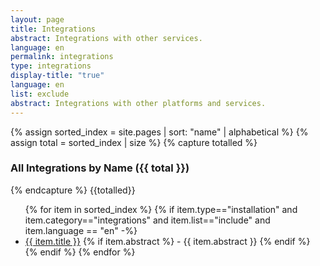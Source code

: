 ```yaml
---
layout: page
title: Integrations
abstract: Integrations with other services.
language: en
permalink: integrations
type: integrations
display-title: "true"
language: en
list: exclude
abstract: Integrations with other platforms and services.
---
```



{% assign sorted_index = site.pages | sort: "name" | alphabetical %}
{% assign total = sorted_index | size %}
{% capture totalled %}
### All Integrations by Name ({{ total }})
{% endcapture %}
{{totalled}}

<!-- 
UNCOMMENT WHEN INTEGRATIONS COLLECTION IS READY
### All Integrations by Name ({{ site.integrations.size }}) -->

<ul>
    {% for item in sorted_index %}
    {% if item.type=="installation" and item.category=="integrations" and item.list=="include" and item.language == "en" -%}
      <li><a href="{{ site.baseurl }}{{ item.url }}">{{ item.title }}</a>
      {% if item.abstract %}
        -  {{ item.abstract }}
      {% endif %}
      </li>
      {% endif %}
    {% endfor %}
</ul>